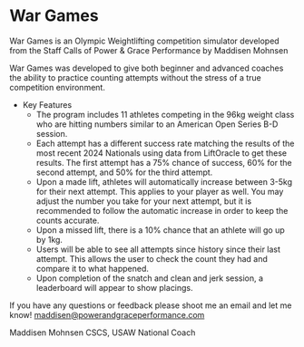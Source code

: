 # War Games

War Games is an Olympic Weightlifting competition simulator developed from the Staff Calls of Power & Grace Performance by Maddisen Mohnsen

War Games was developed to give both beginner and advanced coaches the ability to practice counting attempts without the stress of a true competition environment. 

- Key Features 
	- The program includes 11 athletes competing in the 96kg weight class who are hitting numbers similar to an American Open Series B-D session. 
	- Each attempt has a different success rate matching the results of the most recent 2024 Nationals using data from LiftOracle to get these results. The first attempt has a 75% chance of success, 60% for the second attempt, and 50% for the third attempt.
	- Upon a made lift, athletes will automatically increase between 3-5kg for their next attempt. This applies to your player as well. You may adjust the number you take for your next attempt, but it is recommended to follow the automatic increase in order to keep the counts accurate. 
	- Upon a missed lift, there is a 10% chance that an athlete will go up by 1kg.
	- Users will be able to see all attempts since history since their last attempt. This allows the user to check the count they had and compare it to what happened. 
	- Upon completion of the snatch and clean and jerk session, a leaderboard will appear to show placings.

If you have any questions or feedback please shoot me an email and let me know! maddisen@powerandgraceperformance.com

Maddisen Mohnsen CSCS, USAW National Coach
